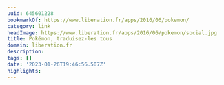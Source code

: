 ```yaml
---
uuid: 645601228
bookmarkOf: https://www.liberation.fr/apps/2016/06/pokemon/
category: link
headImage: https://www.liberation.fr/apps/2016/06/pokemon/social.jpg
title: Pokémon, traduisez-les tous
domain: liberation.fr
description: 
tags: []
date: '2023-01-26T19:46:56.507Z'
highlights: 
---
```



